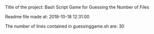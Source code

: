 Title of the project:
Bash Script Game for Guessing the Number of Files

Readme file made at:
2018-10-18 12:31:00

The number of lines contained in guessinggame.sh are:
30

